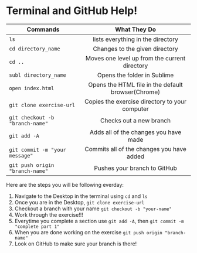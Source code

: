 # Terminal and GitHub Help!
| Commands               |      What They Do                                  |
|------------------------|:--------------------------------------------------:|
| `ls`                              | lists everything in the directory                  |
| `cd directory_name`               | Changes to the given directory                     |
| `cd ..`                           | Moves one level up from the current directory      |
| `subl directory_name`             | Opens the folder in Sublime                        |
| `open index.html`                 | Opens the HTML file in the default browser(Chrome) |
| `git clone exercise-url`          | Copies the exercise directory to your computer     |
| `git checkout -b "branch-name"`   | Checks out a new branch                            |
| `git add -A`                      | Adds all of the changes you have made              |
| `git commit -m "your message"`    | Commits all of the changes you have added          |
| `git push origin "branch-name"`   | Pushes your branch to GitHub                       |



Here are the steps you will be following everday:
1) Navigate to the Desktop in the terminal using `cd` and `ls`
2) Once you are in the Desktop, `git clone exercise-url`
3) Checkout a branch with your name `git checkout -b "your-name"`
4) Work through the exercise!!!
5) Everytime you complete a section use `git add -A`, then `git commit -m "complete part 1"`
6) When you are done working on the exercise `git push origin "branch-name"`
7) Look on GitHub to make sure your branch is there!
